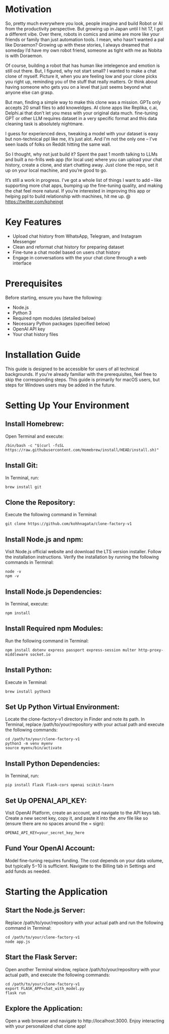 
# Motivation

So, pretty much everywhere you look, people imagine and build Robot or AI from the productivity perspective. But growing up in Japan until I hit 17, I got a different vibe. Over there, robots in comics and anime are more like your friends or family than just automation tools. I mean, who hasn't wanted a pal like Doraemon? Growing up with these stories, I always dreamed that someday I’d have my own robot friend, someone as tight with me as Nobita is with Doraemon.

Of course, building a robot that has human like intelegence and emotion is still out there.
But, I figured, why not start small? I wanted to make a chat clone of myself.
Picture it, when you are feeling low and your clone picks you right up, reminding you of the stuff that really matters. 
Or think about having someone who gets you on a level that just seems beyond what anyone else can grasp.

But man, finding a simple way to make this clone was a mission.
GPTs only accepts 20 small files to add knoweldges.
AI clone apps like Replika, c.ai, Delphi.ai that don’t let you mess with your original data much.
fine-tuning GPT or other LLM requires dataset in a very specific format and this data cleaning task is absolutely nightmare.

I guess for experienced devs, tweaking a model with your dataset is easy but non-technical ppl like me, it’s just alot.
And I'm not the only one – I've seen loads of folks on Reddit hitting the same wall.

So I thought, why not just build it?
Spent the past 1 month talking to LLMs and built a no-frills web app (for local use) where you can upload your chat history, create a clone, and start chatting away. 
Just clone the repo, set it up on your local machine, and you’re good to go.

It’s still a work in progress. I've got a whole list of things I want to add – like supporting more chat apps, bumping up the fine-tuning quality, and making the chat feel more natural. If you’re interested in improving this app or helping ppl to build relationship with machines, hit me up. @ https://twitter.com/koheingt

# Key Features
- Upload chat history from WhatsApp, Telegram, and Instagram Messenger
- Clean and reformat chat history for preparing dataset
- Fine-tune a chat model based on users chat history
- Engage in conversations with the your chat clone through a web interface

# Prerequisites
Before starting, ensure you have the following:

- Node.js
- Python 3
- Required npm modules (detailed below)
- Necessary Python packages (specified below)
- OpenAI API key
- Your chat history files

# Installation Guide
This guide is designed to be accessible for users of all technical backgrounds. If you're already familiar with the prerequisites, feel free to skip the corresponding steps. This guide is primarily for macOS users, but steps for Windows users may be added in the future.

# Setting Up Your Environment

## Install Homebrew:
Open Terminal and execute:

```
/bin/bash -c "$(curl -fsSL https://raw.githubusercontent.com/Homebrew/install/HEAD/install.sh)"
```

## Install Git:
In Terminal, run:

```
brew install git
```

## Clone the Repository:
Execute the following command in Terminal:

```
git clone https://github.com/kohhnagata/clone-factory-v1
```

## Install Node.js and npm:

Visit Node.js official website and download the LTS version installer.
Follow the installation instructions.
Verify the installation by running the following commands in Terminal:

```
node -v
npm -v
```

## Install Node.js Dependencies:
In Terminal, execute:

```
npm install
```

## Install Required npm Modules:
Run the following command in Terminal:

```
npm install dotenv express passport express-session multer http-proxy-middleware socket.io
```

## Install Python:
Execute in Terminal:

```
brew install python3
```

## Set Up Python Virtual Environment:

Locate the clone-factory-v1 directory in Finder and note its path.
In Terminal, replace /path/to/your/repository with your actual path and execute the following commands:

```
cd /path/to/your/clone-factory-v1
python3 -m venv myenv
source myenv/bin/activate
```

## Install Python Dependencies:
In Terminal, run:

```
pip install Flask flask-cors openai scikit-learn
```

## Set Up OPENAI_API_KEY:

Visit OpenAI Platform, create an account, and navigate to the API keys tab.
Create a new secret key, copy it, and paste it into the .env file like so (ensure there are no spaces around the = sign):

```
OPENAI_API_KEY=your_secret_key_here
```

## Fund Your OpenAI Account:

Model fine-tuning requires funding. The cost depends on your data volume, but typically $5-$10 is sufficient.
Navigate to the Billing tab in Settings and add funds as needed.

# Starting the Application

## Start the Node.js Server:

Replace /path/to/your/repository with your actual path and run the following command in Terminal:

```
cd /path/to/your/clone-factory-v1
node app.js
```

## Start the Flask Server:

Open another Terminal window, replace /path/to/your/repository with your actual path, and execute the following commands:

```
cd /path/to/your/clone-factory-v1
export FLASK_APP=chat_with_model.py
flask run
```

## Explore the Application:

Open a web browser and navigate to http://localhost:3000.
Enjoy interacting with your personalized chat clone app!
